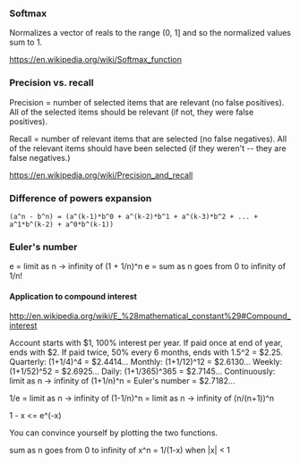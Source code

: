 ### Softmax

Normalizes a vector of reals to the range (0, 1] and so the normalized values sum to 1.

https://en.wikipedia.org/wiki/Softmax_function


### Precision vs. recall

Precision = number of selected items that are relevant (no false positives). All of the selected items should be relevant (if not, they were false positives).

Recall = number of relevant items that are selected (no false negatives). All of the relevant items should have been selected (if they weren't -- they are false negatives.)

https://en.wikipedia.org/wiki/Precision_and_recall


### Difference of powers expansion

```
(a^n - b^n) = (a^(k-1)*b^0 + a^(k-2)*b^1 + a^(k-3)*b^2 + ... + a^1*b^(k-2) + a^0*b^(k-1))
```


### Euler's number

e = limit as n -> infinity of (1 + 1/n)^n
e = sum as n goes from 0 to infinity of 1/n!


#### Application to compound interest

http://en.wikipedia.org/wiki/E_%28mathematical_constant%29#Compound_interest

Account starts with $1, 100% interest per year.
If paid once at end of year, ends with $2.
If paid twice, 50% every 6 months, ends with 1.5^2 = $2.25.
Quarterly: (1+1/4)^4 = $2.4414...
Monthly: (1+1/12)^12 = $2.6130...
Weekly:  (1+1/52)^52 = $2.6925...
Daily: (1+1/365)^365 = $2.7145...
Continuously: limit as n -> infinity of (1+1/n)^n = Euler's number = $2.7182...

1/e = limit as n -> infinity of (1-1/n)^n = limit as n -> infinity of (n/(n+1))^n

1 - x <= e^(-x)

You can convince yourself by plotting the two functions.

sum as n goes from 0 to infinity of x^n = 1/(1-x) when |x| < 1